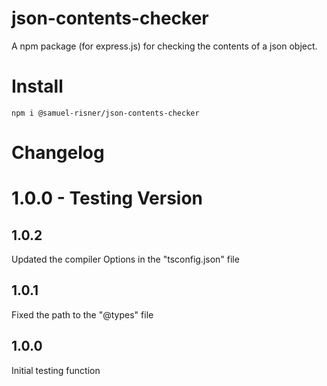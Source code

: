 # json-contents-checker

A npm package (for express.js) for checking the contents of a json object.

# Install

```shell
npm i @samuel-risner/json-contents-checker
```

# Changelog

# 1.0.0 - Testing Version

## 1.0.2

Updated the compiler Options in the "tsconfig.json" file

## 1.0.1

Fixed the path to the "@types" file

## 1.0.0

Initial testing function
